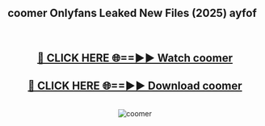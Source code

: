 <h2>coomer Onlyfans Leaked New Files (2025) ayfof</h2>
<br>
<div align="center">
<h2><a href="https://mediafiles.top/coomer&ref=git" rel="nofollow">🔴 CLICK HERE 🌐==►► Watch coomer</a></h2>
<h2><a href="https://mediafiles.top/coomer&ref=git" rel="nofollow">🔴 CLICK HERE 🌐==►► Download coomer</a></h2>
<br>
<a href="https://mediafiles.top/coomer&ref=git" rel="nofollow" data-target="animated-image.originalLink"><img src="https://i.ibb.co.com/xMMVF88/686577567.gif" alt="coomer" style="max-width: 100%; display: inline-block;" data-target="animated-image.originalImage"></a>
</div>
<br>
<br>